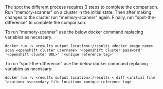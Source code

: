 The spot the different process requires 3 steps to complete the comparison. Run "memory-scanner" on a cluster in the initial state. 
Then after making changes to the cluster run "memory-scanner" again.
Finally, run "spot-the-difference" to complete the comparison.

To run "memory-scanner" use the below docker command replacing variables as necessary:

```
docker run -v <results output location>:/results <docker image name> scan <openshift cluster username> '<openshift cluster password' '<openshift cluster URL>' '<unique reference tag>'
```

To run "spot-the-difference" use the below docker command replacing variables as necessary:

```
docker run -v <results output location>:/results < diff <initial file location> <secondary file location> <unique reference tag>
```